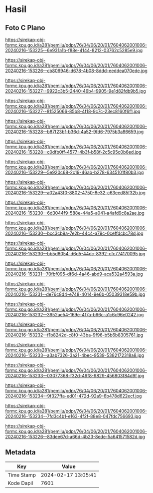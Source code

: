 # Hasil

## Foto C Plano

https://sirekap-obj-formc.kpu.go.id/a281/pemilu/pdpr/76/04/06/20/01/7604062001006-20240216-153225--6e931a1b-f88e-4144-8212-03762c5285e9.jpg

https://sirekap-obj-formc.kpu.go.id/a281/pemilu/pdpr/76/04/06/20/01/7604062001006-20240216-153226--cb806946-d678-4b08-8ddd-eeddea070ede.jpg

https://sirekap-obj-formc.kpu.go.id/a281/pemilu/pdpr/76/04/06/20/01/7604062001006-20240216-153227--9922c3b5-2440-46b4-9905-9e1d82fdb9b5.jpg

https://sirekap-obj-formc.kpu.go.id/a281/pemilu/pdpr/76/04/06/20/01/7604062001006-20240216-153227--81525066-85b8-4f18-9c7c-23ec8160f6f1.jpg

https://sirekap-obj-formc.kpu.go.id/a281/pemilu/pdpr/76/04/06/20/01/7604062001006-20240216-153228--b87f23bf-b36d-4a52-9fd6-7975b3a86659.jpg

https://sirekap-obj-formc.kpu.go.id/a281/pemilu/pdpr/76/04/06/20/01/7604062001006-20240216-153228--c0dfb0ff-4577-4b3f-b58f-2c5c95c0b6ed.jpg

https://sirekap-obj-formc.kpu.go.id/a281/pemilu/pdpr/76/04/06/20/01/7604062001006-20240216-153229--5e920c68-2c19-46ab-b278-6345101f80b3.jpg

https://sirekap-obj-formc.kpu.go.id/a281/pemilu/pdpr/76/04/06/20/01/7604062001006-20240216-153229--a02a43f0-8802-4750-8e32-c63eed85f32b.jpg

https://sirekap-obj-formc.kpu.go.id/a281/pemilu/pdpr/76/04/06/20/01/7604062001006-20240216-153230--6d3044f9-588e-44a5-a041-a4afd9c8a2ae.jpg

https://sirekap-obj-formc.kpu.go.id/a281/pemilu/pdpr/76/04/06/20/01/7604062001006-20240216-153230--bcc3cb9a-7e2b-44c4-a79c-0ceffdcbc78d.jpg

https://sirekap-obj-formc.kpu.go.id/a281/pemilu/pdpr/76/04/06/20/01/7604062001006-20240216-153230--bb5d6054-d6d5-44dc-8392-cfc774170095.jpg

https://sirekap-obj-formc.kpu.go.id/a281/pemilu/pdpr/76/04/06/20/01/7604062001006-20240216-153231--70fbf095-df6d-4a46-abd9-aca532a4593a.jpg

https://sirekap-obj-formc.kpu.go.id/a281/pemilu/pdpr/76/04/06/20/01/7604062001006-20240216-153231--de76c8d4-e748-4014-9e6b-05039318e59b.jpg

https://sirekap-obj-formc.kpu.go.id/a281/pemilu/pdpr/76/04/06/20/01/7604062001006-20240216-153232--3952ae54-169e-4f7a-b66c-a1c6c96e0242.jpg

https://sirekap-obj-formc.kpu.go.id/a281/pemilu/pdpr/76/04/06/20/01/7604062001006-20240216-153232--f1b8242d-c8f0-43ba-9f96-b5b6b8305761.jpg

https://sirekap-obj-formc.kpu.go.id/a281/pemilu/pdpr/76/04/06/20/01/7604062001006-20240216-153233--a3ab7326-3a21-4bec-9539-5382172318a8.jpg

https://sirekap-obj-formc.kpu.go.id/a281/pemilu/pdpr/76/04/06/20/01/7604062001006-20240216-153233--03077368-f32d-49f8-9829-456803f84d9f.jpg

https://sirekap-obj-formc.kpu.go.id/a281/pemilu/pdpr/76/04/06/20/01/7604062001006-20240216-153234--9f327ffa-ed01-472d-92a9-6b478d622ecf.jpg

https://sirekap-obj-formc.kpu.go.id/a281/pemilu/pdpr/76/04/06/20/01/7604062001006-20240216-153234--7fd3c4b1-e163-4f2f-88e8-047fdc756693.jpg

https://sirekap-obj-formc.kpu.go.id/a281/pemilu/pdpr/76/04/06/20/01/7604062001006-20240216-153226--83dee67d-a66d-4b23-8ede-5a641571582d.jpg


## Metadata

| Key        | Value               |
| ---------- | ------------------- |
| Time Stamp | 2024-02-17 13:05:41 |
| Kode Dapil | 7601                |



